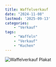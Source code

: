 ```yaml
---
title: Waffelverkauf
date: "2024-11-08"
lastmod: '2025-09-13'
categories:
    - "Verkauf"
tags:
    - "Waffeln"
    - "Verkauf"
    - "Kuchen"
---
```

![Waffelverkauf Plakat](https://d2g8igdw686xgo.cloudfront.net/82341985_1731058102303889_r.png)
